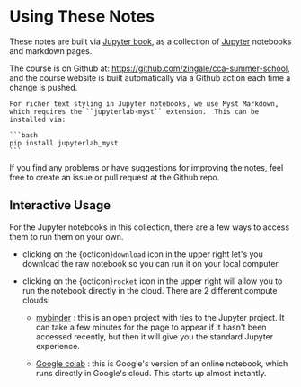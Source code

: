 # Using These Notes

These notes are built via [Jupyter book](https://jupyterbook.org/), as
a collection of [Jupyter](https://jupyter.org/) notebooks and markdown
pages.

The course is on Github at:
https://github.com/zingale/cca-summer-school, and the course
website is built automatically via a Github action each time a change
is pushed.

````{note}
For richer text styling in Jupyter notebooks, we use Myst Markdown,
which requires the ``jupyterlab-myst`` extension.  This can be
installed via:

```bash
pip install jupyterlab_myst
```

````

If you find any problems or have suggestions for improving the notes,
feel free to create an issue or pull request at the Github repo.

## Interactive Usage

For the Jupyter notebooks in this collection, there are a few ways to
access them to run them on your own.

* clicking on the {octicon}`download` icon in the upper right let's
  you download the raw notebook so you can run it on your local
  computer.

* clicking on the {octicon}`rocket` icon in the upper right will allow
  you to run the notebook directly in the cloud.  There are 2 different
  compute clouds:

  * [mybinder](https://mybinder.org/) : this is an open project with
    ties to the Jupyter project.  It can take a few minutes for the
    page to appear if it hasn't been accessed recently, but then it
    will give you the standard Jupyter experience.

  * [Google colab](https://colab.research.google.com/) : this is
    Google's version of an online notebook, which runs directly in
    Google's cloud.  This starts up almost instantly.

